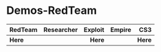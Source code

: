 # Demos-RedTeam
               

| RedTeam |Researcher| Exploit |  Empire  |   CS3  | 
|:---|-------:|----------:|----------:|-------:|  
|**Here**||**Here**| |**Here**||**Here**| |**Here**| |**Here**|


